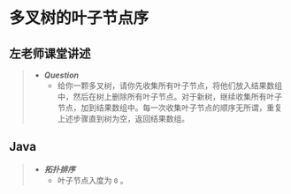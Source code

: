 # 多叉树的叶子节点序

## 左老师课堂讲述

> - ***Question***
>   - 给你一颗多叉树，请你先收集所有叶子节点，将他们放入结果数组中，然后在树上删除所有叶子节点。对于新树，继续收集所有叶子节点，加到结果数组中。每一次收集叶子节点的顺序无所谓，重复上述步骤直到树为空，返回结果数组。

## Java

> - ***拓扑排序***
>   - 叶子节点入度为 `0` 。
